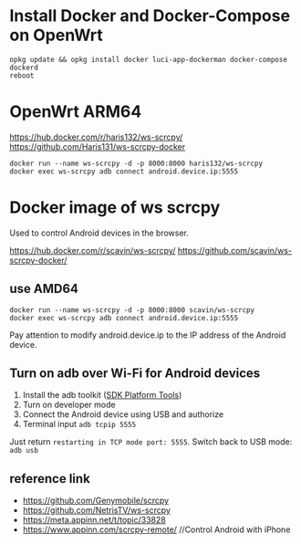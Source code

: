 # Install Docker and Docker-Compose on OpenWrt
```
opkg update && opkg install docker luci-app-dockerman docker-compose dockerd
reboot
```

# OpenWrt ARM64

https://hub.docker.com/r/haris132/ws-scrcpy/
https://github.com/Haris131/ws-scrcpy-docker

```
docker run --name ws-scrcpy -d -p 8000:8000 haris132/ws-scrcpy
docker exec ws-scrcpy adb connect android.device.ip:5555
```

# Docker image of ws scrcpy

Used to control Android devices in the browser.

https://hub.docker.com/r/scavin/ws-scrcpy/
https://github.com/scavin/ws-scrcpy-docker/

## use AMD64

```
docker run --name ws-scrcpy -d -p 8000:8000 scavin/ws-scrcpy
docker exec ws-scrcpy adb connect android.device.ip:5555
```

Pay attention to modify android.device.ip to the IP address of the Android device.

## Turn on adb over Wi-Fi for Android devices

1. Install the adb toolkit ([SDK Platform Tools](https://developer.android.com/studio/releases/platform-tools))
2. Turn on developer mode
3. Connect the Android device using USB and authorize
4. Terminal input `adb tcpip 5555`

Just return `restarting in TCP mode port: 5555`.
Switch back to USB mode: `adb usb`

## reference link

* https://github.com/Genymobile/scrcpy
* https://github.com/NetrisTV/ws-scrcpy
* https://meta.appinn.net/t/topic/33828
* https://www.appinn.com/scrcpy-remote/  //Control Android with iPhone

